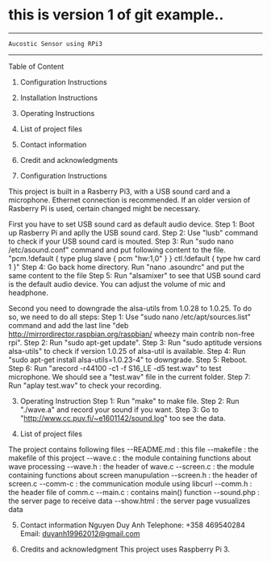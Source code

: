# this is version 1 of git example..

------------------------------------------
	Aucostic Sensor using RPi3
------------------------------------------

Table of Content
1. Configuration Instructions
2. Installation Instructions
3. Operating Instructions
4. List of project files
5. Contact information
6. Credit and acknowledgments


1. Configuration Instructions

This project is built in a Rasberry Pi3, with a USB sound card and a microphone.
Ethernet connection is recommended. If an older version of Rasberry Pi is used, 
certain changed might be necessary.

First you have to set USB sound card as default audio device.
Step 1: Boot up Rasberry Pi and aplly the USB sound card.
Step 2: Use "lusb" command to check if your USB sound card is mouted.
Step 3: Run "sudo nano /etc/asound.conf" command and put following content to the file.
	"pcm.!default {
  		type plug
  		slave {
    			pcm "hw:1,0"
  		}
	}
	ctl.!default {
    		type hw
		card 1
	}"
Step 4: Go back home directory. Run "nano .asoundrc" and put the same content to the file
Step 5: Run "alsamixer" to see that USB sound card is the default audio device. You can
adjust the volume of mic and headphone.

Second you need to downgrade the alsa-utils from 1.0.28 to 1.0.25. To do so, we
need to do all steps:
Step 1: Use "sudo nano /etc/apt/sources.list" command and add the last line 
"deb http://mirrordirector.raspbian.org/raspbian/ wheezy main contrib non-free rpi".
Step 2: Run "sudo apt-get update".
Step 3: Run "sudo aptitude versions alsa-utils" to check if version 1.0.25 of 
alsa-util is available.
Step 4: Run "sudo apt-get install alsa-utils=1.0.23-4" to downgrade.
Step 5: Reboot.
Step 6: Run "arecord -r44100 -c1 -f S16_LE -d5 test.wav" to test microphone.
We should see a "test.wav" file in the current folder.
Step 7: Run "aplay test.wav" to check your recording.

3. Operating Instruction
Step 1: Run "make" to make file.
Step 2: Run "./wave.a" and record your sound if you want.
Step 3: Go to "http://www.cc.puv.fi/~e1601142/sound.log" too see the data.

4. List of project files

The project contains following files
--README.md	: this file
--makefile	: the makefile of this project
--wave.c	: the module containing functions about wave processing
--wave.h	: the header of wave.c
--screen.c	: the module containing functions about screen manupulation
--screen.h	: the header of screen.c
--comm-c	: the communication module using libcurl 
--comm.h	: the header file of comm.c
--main.c	: contains main() function
--sound.php	: the server page to receive data
--show.html	: the server page vusualizes data

5. Contact information
Nguyen Duy Anh
Telephone: +358 469540284
Email: duyanh19962012@gmail.com

6. Credits and acknowledgment
This project uses Raspberry Pi 3.
